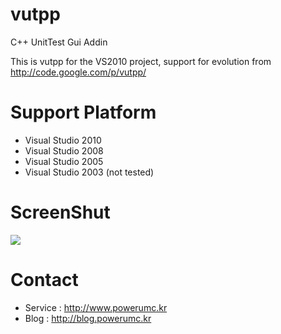 vutpp
=====
C++ UnitTest Gui Addin

This is vutpp for the VS2010 project, support for evolution from http://code.google.com/p/vutpp/


Support Platform
================
- Visual Studio 2010
- Visual Studio 2008
- Visual Studio 2005
- Visual Studio 2003 (not tested)


ScreenShut
==========
![](http://vutpp.googlecode.com/files/vutpp.0.4.png)

Contact
=======
- Service : http://www.powerumc.kr 
- Blog : http://blog.powerumc.kr



